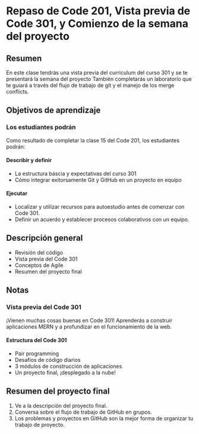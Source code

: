 ﻿# Repaso de Code 201, Vista previa de Code 301, y Comienzo de la semana del proyecto

## Resumen

En este clase tendrás una vista previa del curriculum del curso 301 y se te presentará la semana del proyecto  También completarás un laboratorio que te guiará a través del flujo de trabajo de git y el manejo de los merge conflicts.

## Objetivos de aprendizaje

### Los estudiantes podrán

Como resultado de completar la clase 15 del Code 201, los estudiantes podrán:

#### Describir y definir

- La estructura báscia y expectativas del curso 301
- Cómo integrar exitorsamente Git y GitHub en un proyecto en equipo

#### Ejecutar

- Localizar y utilizar recursos para autoestudio antes de comenzar con Code 301.
- Definir un acuerdo y establecer procesos colaborativos con un equipo.

## Descripción general

- Revisión del código
- Vista previa del Code 301
- Conceptos de Agile
- Resumen del proyecto final

## Notas

### Vista previa del Code 301

¡Vienen muchas cosas buenas en Code 301! Aprenderás a construir aplicaciones MERN y a profundizar en el funcionamiento de la web.

#### Estructura del Code 301

- Pair programming
- Desafíos de código diarios
- 3 módulos de construcción de aplicaciones
- Un proyecto final, ¡desplegado a la nube!

## Resumen del proyecto final

1. Ve a la descripción del proyecto final.
1. Conversa sobre el flujo de trabajo de GitHub en grupos.
1. Los problemas y proyectos en GitHub son la mejor forma de organizar tu trabajo de proyecto.
